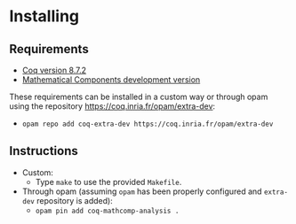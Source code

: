 # Installing

## Requirements
- [Coq version 8.7.2](https://github.com/coq/coq)
- [Mathematical Components development version](https://github.com/math-comp/math-comp)

These requirements can be installed in a custom way or through opam using the repository https://coq.inria.fr/opam/extra-dev:
- `opam repo add coq-extra-dev https://coq.inria.fr/opam/extra-dev`

## Instructions
- Custom:
  + Type `make` to use the provided `Makefile`.
- Through opam (assuming `opam` has been properly configured and `extra-dev` repository is added):
  + `opam pin add coq-mathcomp-analysis .`
